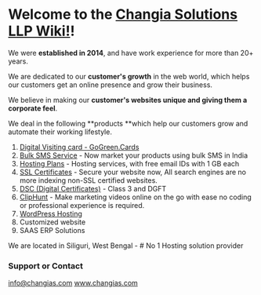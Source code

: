 # Welcome to the [Changia Solutions LLP Wiki!](https://changias.com)!

We were **established in 2014**, and have work experience for more than 20+ years.

We are dedicated to our **customer's growth** in the web world, which helps our customers get an online presence and grow their business.

We believe in making our **customer's websites unique and giving them a corporate feel**.

We deal in the following **products **which help our customers grow and automate their working lifestyle.
1. [Digital Visiting card - GoGreen.Cards](https://gogreen.cards)
2. [Bulk SMS Service](https://changias.com) - Now market your products using bulk SMS in India
3. [Hosting Plans](https://changias.com) - Hosting services, with free email IDs with 1 GB each
4. [SSL Certificates](https://changias.com) - Secure your website now, All search engines are no more indexing non-SSL certified websites.
5. [DSC (Digital Certificates)](https://changias.com) - Class 3 and DGFT
6. [ClipHunt](https://changias.com) - Make marketing videos online on the go with ease no coding or professional experience is required.
7. [WordPress Hosting](https://changias.com)
8. Customized website
9. SAAS ERP Solutions

We are located in Siliguri, West Bengal - # No 1 Hosting solution provider

### Support or Contact

info@changias.com
www.changias.com
